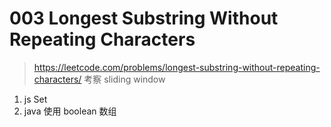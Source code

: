 # 003 Longest Substring Without Repeating Characters
> https://leetcode.com/problems/longest-substring-without-repeating-characters/
> 考察 sliding window

1. js Set
2. java 使用 boolean 数组
